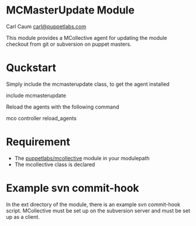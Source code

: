 # MCMasterUpdate Module

Carl Caum <carl@puppetlabs.com>

This module provides a MCollective agent for updating the module checkout from 
git or subversion on puppet masters.

# Quckstart
Simply include the mcmasterupdate class, to get the agent installed

  include mcmasterupdate

Reload the agents with the following command

  mco controller reload\_agents

# Requirement

 * The [puppetlabs/mcollective](http://www.github.com/puppetlabs/puppetlabs-mcollective)  module in your modulepath 
 * The mcollective class is declared

# Example svn commit-hook

In the ext directory of the module, there is an example svn commit-hook script. MCollective must be set up on the 
subversion server and must be set up as a client.
